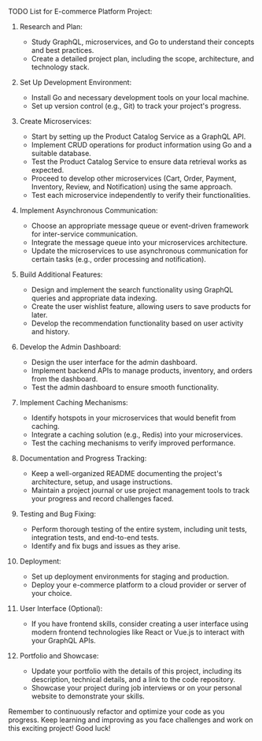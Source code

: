 TODO List for E-commerce Platform Project:

1. Research and Plan:

   - Study GraphQL, microservices, and Go to understand their concepts and best practices.
   - Create a detailed project plan, including the scope, architecture, and technology stack.

2. Set Up Development Environment:

   - Install Go and necessary development tools on your local machine.
   - Set up version control (e.g., Git) to track your project's progress.

3. Create Microservices:

   - Start by setting up the Product Catalog Service as a GraphQL API.
   - Implement CRUD operations for product information using Go and a suitable database.
   - Test the Product Catalog Service to ensure data retrieval works as expected.
   - Proceed to develop other microservices (Cart, Order, Payment, Inventory, Review, and Notification) using the same approach.
   - Test each microservice independently to verify their functionalities.

4. Implement Asynchronous Communication:

   - Choose an appropriate message queue or event-driven framework for inter-service communication.
   - Integrate the message queue into your microservices architecture.
   - Update the microservices to use asynchronous communication for certain tasks (e.g., order processing and notification).

5. Build Additional Features:

   - Design and implement the search functionality using GraphQL queries and appropriate data indexing.
   - Create the user wishlist feature, allowing users to save products for later.
   - Develop the recommendation functionality based on user activity and history.

6. Develop the Admin Dashboard:

   - Design the user interface for the admin dashboard.
   - Implement backend APIs to manage products, inventory, and orders from the dashboard.
   - Test the admin dashboard to ensure smooth functionality.

7. Implement Caching Mechanisms:

   - Identify hotspots in your microservices that would benefit from caching.
   - Integrate a caching solution (e.g., Redis) into your microservices.
   - Test the caching mechanisms to verify improved performance.

8. Documentation and Progress Tracking:

   - Keep a well-organized README documenting the project's architecture, setup, and usage instructions.
   - Maintain a project journal or use project management tools to track your progress and record challenges faced.

9. Testing and Bug Fixing:

   - Perform thorough testing of the entire system, including unit tests, integration tests, and end-to-end tests.
   - Identify and fix bugs and issues as they arise.

10. Deployment:

    - Set up deployment environments for staging and production.
    - Deploy your e-commerce platform to a cloud provider or server of your choice.

11. User Interface (Optional):

    - If you have frontend skills, consider creating a user interface using modern frontend technologies like React or Vue.js to interact with your GraphQL APIs.

12. Portfolio and Showcase:
    - Update your portfolio with the details of this project, including its description, technical details, and a link to the code repository.
    - Showcase your project during job interviews or on your personal website to demonstrate your skills.

Remember to continuously refactor and optimize your code as you progress. Keep learning and improving as you face challenges and work on this exciting project! Good luck!
